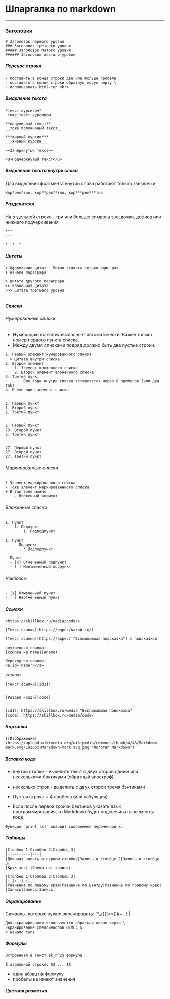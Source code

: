 # Шпаргалка по markdown
***
### Заголовки

```
# Заголовок первого уровня
### Заголовок третьего уровня
##### Заголовок пятого уровня
###### Заголовок шестого уровня
```

##### Перенос строки

```
- поставить в конце строки два или больше пробела
- поставить в конце строки обратную косую черту \
- использовать html-тег <br>
```


##### Выделение текста

```
*текст курсивом*
_тоже текст курсивом_

**полужирный текст**
__тоже полужирный текст__

***жирный курсив***
___жирный курсив___

~~Зачёркнутый текст~~

<u>Подчёркнутый текст</u>

```

##### Выделение текста внутри слова

Для выделения фрагмента внутри слова работают только звездочки
```
Кор*рек*тно, кор**рек**тно, кор***рек***тно

```


##### Разделители
На отдельной строке - три или больше символа звездочки, дефиса или нижнего подчеркивания

```
***
---
___
*  *  *
```


##### Цитаты

```
> Оформление цитат.  Можно ставить только один раз
в начале параграфа
 
> цитата другого параграфа
>> вложенная цитата
>>> цитата третьего уровня
 
```

##### Списки

###### Нумерованные списки
- Нумерацию markdownвыполняет автоматически. Важен только номер первого пункта списка.
- Между двумя списками подряд должно быть две пустые строки.

```
1. Первый элемент нумерованного списка
  > Цитата внутри списка
2. Второй элемент
    1. Элемент вложенного списка
    2. Второй элемент вложенного списка
3. Третий пункт
        Блк кода внутри списка вставляется через 8 пробелов (или два tab)
4. И еще один элемент списка


1. Первый пункт
1. Второй пункт
1. Третий пункт


1. Первый пункт
73. Второй пункт
5. Третий пункт


27. Первый пункт
27. Второй пункт
27. Третий пункт

```

###### Маркированные списки

```
* Элемент маркированного списка
- Тоже элемент маркированнного списка
+ И так тоже можно
    - Вложенный элемент
```

###### Вложенные списки

```
1. Пункт
	1. Подпункт
		1. Подподпункт

1. Пункт
	- Подпункт
		* Подподпункт

- Пункт
  - [x] Отмеченный подпункт
  - [ ] Неотмеченный подпункт
```

###### Чекбоксы

```
- [x] Отмеченный пункт
- [ ] Неотмеченный пункт
```

##### Ссылки

```
<https://skillbox.ru/media/code/>

[Текст ссылки](https://адрес/какой-то/) 

[Текст ссылки](https://адрес/ "Всплывающая подсказка") с подсказкой

внутренняя ссылка:
[ссылка на name](#name)

Переход по ссылке:
<a id='name'></a>
```

*сноски*
```
[текст ссылки][id1]:


[Раздел «Код»][code]


[id1]: https://skillbox.ru/media "Всплывающая подсказка"
[code]: https://skillbox.ru/media/code/
```

##### Картинки

```
![Изображение](https://upload.wikimedia.org/wikipedia/commons/thumb/4/48/Markdown-mark.svg/1920px-Markdown-mark.svg.png "Логотип Markdown")
```

##### Вставка кода
- внутри строки - выделить текст с двух сторон одним или несколькими бэктиками (обратный апостроф)
- несколько строк - выделить с двух сторон тремя бэктиками
- Пустая строка + 4 пробела (или табуляция)

- Если после первой тройки бэктиков указать язык программирования, то Markdown будет подсвечивать элементы кода

```
Функция `print (x)` выводит содержимое переменной x.

```

##### Таблицы

```
|Столбец 1|Столбец 2|Столбец 3|
|-|--------|---|
|Длинная запись в первом столбце|Запись в столбце 2|Запись в столбце 3|
|Кртк зпс| |Слева нет записи|
```

```
|Столбец 1|Столбец 2|Столбец 3|
|:-|:-:|-:|
|Равнение по левому краю|Равнение по центру|Равнение по правому краю|
|Запись|Запись|Запись|
```


##### Экранирование
Символы, которые нужно экранировать: \`*_{}[]<>()#+-.! |
```
Для экранирования используется обратная косая черта \
Экранирование спецсимволов HTML: &
< начало тэга
```

##### Формулы

```
Встроенная в текст $k_n^2$ формула

В отдельной строке: $$ ... $$
```

- один абзац на формулу
- пробелы не имеют значения


##### Цветная разметка














